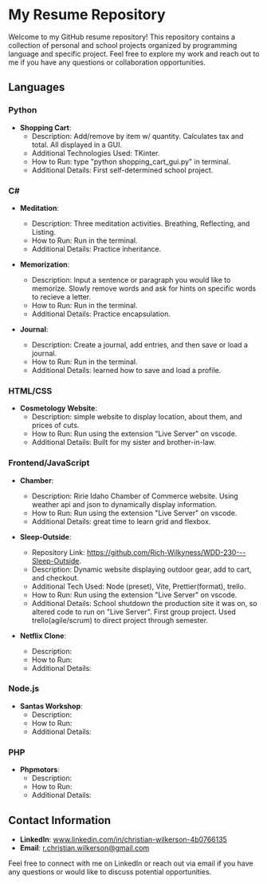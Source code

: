 # My Resume Repository

Welcome to my GitHub resume repository! This repository contains a collection of personal and school projects organized by programming language and specific project. Feel free to explore my work and reach out to me if you have any questions or collaboration opportunities.

## Languages

### Python
- **Shopping Cart**: 
  - Description: Add/remove by item w/ quantity. Calculates tax and total. All displayed in a GUI.
  - Additional Technologies Used: TKinter.
  - How to Run: type "python shopping_cart_gui.py" in terminal.
  - Additional Details: First self-determined school project.

### C#
- **Meditation**:
  - Description: Three meditation activities. Breathing, Reflecting, and Listing.
  - How to Run: Run in the terminal.
  - Additional Details: Practice inheritance.

- **Memorization**:
  - Description: Input a sentence or paragraph you would like to memorize. Slowly remove words and ask for hints on specific words to recieve a letter.
  - How to Run: Run in the terminal.
  - Additional Details: Practice encapsulation.
 
- **Journal**:
  - Description: Create a journal, add entries, and then save or load a journal.
  - How to Run: Run in the terminal.
  - Additional Details: learned how to save and load a profile.

### HTML/CSS
- **Cosmetology Website**:
  - Description: simple website to display location, about them, and prices of cuts.
  - How to Run: Run using the extension "Live Server" on vscode.
  - Additional Details: Built for my sister and brother-in-law.

### Frontend/JavaScript
- **Chamber**: 
  - Description: Ririe Idaho Chamber of Commerce website. Using weather api and json to dynamically display information.
  - How to Run: Run using the extension "Live Server" on vscode.
  - Additional Details: great time to learn grid and flexbox.
 
- **Sleep-Outside**:
  - Repository Link: https://github.com/Rich-Wilkyness/WDD-230---Sleep-Outside.
  - Description: Dynamic website displaying outdoor gear, add to cart, and checkout.
  - Additional Tech Used: Node (preset), Vite, Prettier(format), trello.
  - How to Run: Run using the extension "Live Server" on vscode.
  - Additional Details: School shutdown the production site it was on, so altered code to run on "Live Server". First group project. Used trello(agile/scrum) to direct project through semester.

- **Netflix Clone**: 
  - Description: 
  - How to Run: 
  - Additional Details: 
    
### Node.js
- **Santas Workshop**: 
  - Description: 
  - How to Run: 
  - Additional Details: 

### PHP
- **Phpmotors**: 
  - Description: 
  - How to Run: 
  - Additional Details: 
    
## Contact Information

- **LinkedIn**: www.linkedin.com/in/christian-wilkerson-4b0766135
- **Email**: r.christian.wilkerson@gmail.com

Feel free to connect with me on LinkedIn or reach out via email if you have any questions or would like to discuss potential opportunities.

